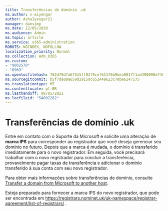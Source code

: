 ```yaml
---
title: Transferências de domínio .uk
ms.author: v-aiyengar
author: AshaIyengar21
manager: dansimp
ms.date: 12/05/2020
ms.audience: Admin
ms.topic: article
ms.service: o365-administration
ROBOTS: NOINDEX, NOFOLLOW
localization_priority: Normal
ms.collection: Adm_O365
ms.custom:
- "9002570"
- "6969"
ms.openlocfilehash: 782d79d7a67515ff02f9cef61176b9bea9017f1ad490090e748a10005c3c8bf3
ms.sourcegitcommit: b5f7da89a650d2915dc652449623c78be6247175
ms.translationtype: MT
ms.contentlocale: pt-BR
ms.lasthandoff: 08/05/2021
ms.locfileid: "54092262"
---
```

# <a name="uk-domain-transfers"></a>Transferências de domínio .uk

Entre em contato com o Suporte da Microsoft e solicite uma alteração de **marca IPS** para corresponder ao registrador que você deseja gerenciar seu domínio no futuro. Depois que a marca é mudada, o domínio é transferido imediatamente para o novo registrador. Em seguida, você precisará trabalhar com o novo registrador para concluir a transferência, provavelmente pagar taxas de transferência e adicionar o domínio transferido à sua conta com seu novo registrador.

Para obter mais informações sobre transferências de domínio, consulte [Transfer a domain from Microsoft to another host](https://docs.microsoft.com/microsoft-365/admin/get-help-with-domains/transfer-a-domain-from-microsoft-to-another-host?view=o365-worldwide).

Esteja preparado para fornecer a marca IPS do novo registrador, que pode ser encontrada em https://registrars.nominet.uk/uk-namespace/registrar-agreement/list-of-registrars/ .
